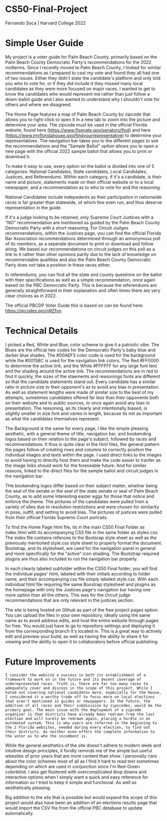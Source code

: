 # CS50-Final-Project
Fernando Soca | Harvard College 2022

# Simple User Guide
  My project is a voter guide for Palm Beach County, primarily based on the Palm Beach County Democratic Party's recommendations for the 2022 midterms. Since I recently moved to Palm Beach County, I looked for similar recommendations as I prepared to cast my vote and found they all had one of two issues. Either they didn't state the candidate's platform and only told you who to vote for, or if they did include it they missed many local candidates as they were more focused on major races. I wanted to get to know the candidates who would represent me rather than just follow a down-ballot guide and I also wanted to understand why I shouldn't vote for others and where we disagreed. 

  The Home Page features a map of Palm Beach County by zipcode that allows you to right-click to open it in a new tab to zoom into the picture and determine your area. The zipcode must be used in the official Florida website, found here (https://www.flsenate.gov/senators/find) and here (https://www.myfloridahouse.gov/findyourrepresentative) to determine your representatives. The navigation bar takes you to the different pages to see the recommendations and the "Sample Ballot" option allows you to open a new page with the official 2022 sample ballot that allows you to print or download it.

  To make it easy to use, every option on the ballot is divided into one of 5 categories: National Candidates, State candidates, Local Candidates, Justices, and Referendums. Within each category, if it's a candidate, is their name and picture, statements made on their official website or to a local newspaper, and a recommendation as to who to vote for and the reasoning. 
  
  National Candidates include indepedents as their participation in nationwide races is far greater than statewide, of which few even run, and thus deserve representation in the guide. 
  
  If it's a judge looking to be retained, only Supreme Court Justices with a "NO" recommendation are mentioned as guided by the Palm Beach County Democratic Party with a short reasoning. For Circuit Judges recommendations, within the Justices page, you can find the official Florida Bar Association recommendations determined through an annonymous poll of its members, as a seperate document to print or download and follow along. We based our recommendationa on circuit judges on this poll as a link to it rather than other opinions partly due to the lack of knowledge on recommendable quallities and also the Palm Beach County Democratic Party does not take a position in these races either.
  
  In referendums, you can find all the state and county questions on the ballot with their specifications as well as a simple recommendation, once again based on the PBC Democratic Party. This is because the referendums are generally straightforward in their explanation and often times there are very clear choices as in 2022.
  
  The official PBCDP Voter Guide this is based on can be found here: https://qrcodes.pro/nRZfvn
  
 # Technical Details

  I picked a Red, White and Blue, color scheme to give it a patriotic vibe. The Blues are the official hex codes for the Democratic Party's baby blue and darker blue shades. The #00AEF3 color code is used for the background while the #0015BC is used for the navigation link colors. The Red #FF0000 to determine the active link, and the White #FFFFFF for any large font text and the shading around the active link. The recommendations are in red to find it quickly, the sizes of the staements and reasonings fonts are different so that the candidate statements stand out. Every candidate has a similar ratio in picture size to their opponent's as to avoid any bias in presentation. As well as statement lengths were made of similar size to the best of my attempts, sometimes candidates offered far less than their opponents both on their website and to public sources, to once again avoid any bias in presentation. The reasoning, as its clearly and intentionally biased, is slightly smaller in size font and varies in length, because its not as important as what the candidates themselves represent. 
  
  The Background is the same for every page, I like the simple pleasing aesthetic, with a general theme of title, navigation bar, and bookending logos based on their relation to the page's subject, followed by races and recommendations. It thus is quite clear in the html files, the general pattern the pages follow of creating rows and columns to correctly position the individual images and texts within the page. I used direct links to the images to avoid having to directly host them and make the code easier to tranfer as the image links should work for the foreseable future. And for similar reasons, linked to the direct files for the sample ballot and circuit judges in the navigation bar. 
  
  THe bookending logos differ based on their subject matter, whether being the seal of the senate or the seal of the state senate or seal of Palm Beach County, as to add some interesting easter eggs for those that notice and enforce the theme. The pictures of the candidates were pulled from a variety of sites due to resolution restrictions and were chosen for similarity in pose, outfit, and setting to avoid bias. The pictures of justices were pulled from their official Florida Supreme Court portraits.

  To find the Home Page html file, its in the main CS50 Final Folder as index.html with its accompanying CSS file in the same folder as styles.css. The index file contains refences to the Bootsrap style sheet as well as the previously mentioned style.css style sheet to properly format the document. Bootstrap, and its stylesheet, are used for the navigation panel in general and more specifically for the "active" icon shading. The Bootstrap required plugins are thus also included to run the navigation bar properly. 
  
  In each clearly labeled subfolder within the CS50 Final folder, you will find the individual pages' html, labeled with their initials according to folder name, and their accompanying css file simply labeled style.css. With each individual html file requiring the same Boostrap stylesheet and plugins as the homepage with only the Justices page's navigation bar having one more option than all the others. This was for the circuit judge recommendations that are only relevant in the justices section. 
  
  The site is being hosted on Github as part of the free project pages option. You can upload the files in your own repository, ideally using the same name as to avoid address edits, and host the entire website through pages for free. You would just have to go to repository settings and deploying it from the corresponding branch it's located in. This is a great way to actively edit and preview your build, as well as having the ability to share it for viewing and the ability to open it to collaborators before official publishing.
  
  # Future Improvements
  
    I consider the website a success in both its establishment of a framework to work on in the future and its decent coverage of underepresented races. Truth is, there are far too many races to adequately cover and discuss in the scope of this project. While I hated not covering national candidates more, especially for the House, I considered it a worthy trade off to focus more on local elections that aren't mentioned in guides or newspapers. In the future, the addition of all races and their subdivision by zipccodes, would be the primary goal. The main issue with the deployment of a zipcode organizer is that districts have already been redrawn from the last election and will surely be redrawn again, placing a hurdle in an automated system. This is why users are referred in the beginning to the 2 Florida websites, needed during every election, to find out their districts. As neither even offers the complete information to the voter as to who the incumbent is. 
    
   While the general aesthetics of the site doesn't adhere to modern sleek and intuitive design principles, it fondly reminds me of the simple but useful wbesites of prior years that are more content than show. I personally care about the color schemes most of all as I find it hard to read text sometimes depending on which are used in conjunction since I'm Red-Green colorblind. I also get flustered with overcomplicated drop downs and interactive options when I simply want a quick and easy reference for information so I tried to keep it simple and functional. As well as aesthetically pleasing. 
   
   Big addition to the site that is possible but would expand the scope of this project would also have been an addition of an elections results page that would import the CSV file from the official PBC database to update automatically. 

